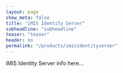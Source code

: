 ```yaml
---
layout: page
show_meta: false
title: "iMIS Identity Server"
subheadline: "subheadline"
teaser: "teaser"
header: no
permalink: "/products/imisidentityserver"
---
```


iMIS Identity Server info here...
